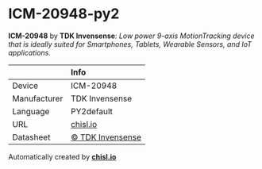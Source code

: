 # ICM-20948-py2

**ICM-20948** by **TDK Invensense**: *Low power 9-axis MotionTracking device that is ideally suited for Smartphones, Tablets, Wearable Sensors, and IoT applications.*

|              | Info                         |
|:-------------|:-----------------------------|
| Device       | ICM-20948                        |
| Manufacturer | TDK Invensense |
| Language     | PY2default |
| URL          | [chisl.io](https://chisl.io/v/ICM-20948?t=py2&r=default) |
| Datasheet    | [&copy; TDK Invensense](https://www.invensense.com/wp-content/uploads/2016/06/DS-000189-ICM-20948-v1.3.pdf) |

Automatically created by **[chisl.io](https://chisl.io)**
